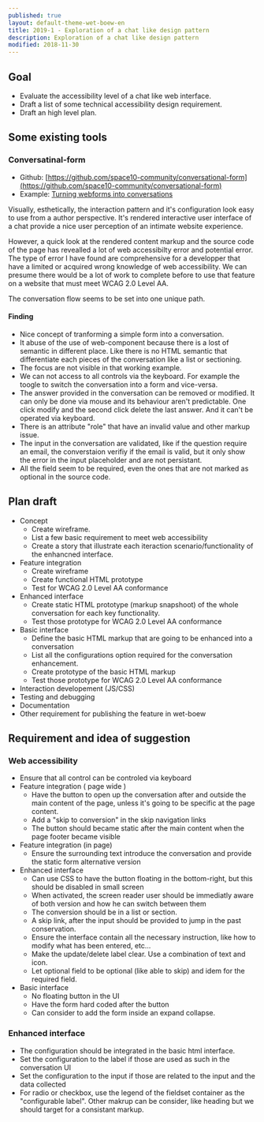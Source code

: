 ```yaml
---
published: true
layout: default-theme-wet-boew-en
title: 2019-1 - Exploration of a chat like design pattern
description: Exploration of a chat like design pattern
modified: 2018-11-30
---
```


## Goal

* Evaluate the accessibility level of a chat like web interface.
* Draft a list of some technical accessibility design requirement.
* Draft an high level plan.

## Some existing tools

### Conversatinal-form

* Github: [https://github.com/space10-community/conversational-form](https://github.com/space10-community/conversational-form)
* Example: [Turning webforms into conversations](https://space10-community.github.io/conversational-form/landingpage/)

Visually, esthetically, the interaction pattern and it's configuration look easy to use from a author perspective. It's rendered interactive user interface of a chat provide a nice user perception of an intimate website experience.

However, a quick look at the rendered content markup and the source code of the page has revealled a lot of web accessibilty error and potential error. The type of error I have found are comprehensive for a developper that have a limited or acquired wrong knowledge of web accessibility. We can presume there would be a lot of work to complete before to use that feature on a website that must meet WCAG 2.0 Level AA.

The conversation flow seems to be set into one unique path.  

#### Finding

* Nice concept of tranforming a simple form into a conversation.
* It abuse of the use of web-component because there is a lost of semantic in different place. Like there is no HTML semantic that differentiate each pieces of the conversation like a list or sectioning.
* The focus are not visible in that working example.
* We can not access to all controls via the keyboard. For example the toogle to switch the conversation into a form and vice-versa.
* The answer provided in the conversation can be removed or modified. It can only be done via mouse and its behaviour aren't predictable. One click modify and the second click delete the last answer. And it can't be operated via keyboard.
* There is an attribute "role" that have an invalid value and other markup issue.
* The input in the conversation are validated, like if the question require an email, the converstaion verifiy if the email is valid, but it only show the error in the input placeholder and are not persistant.
* All the field seem to be required, even the ones that are not marked as optional in the source code.

## Plan draft

* Concept
	* Create wireframe.
	* List a few basic requirement to meet web accessibility
	* Create a story that illustrate each iteraction scenario/functionality of the enhancned interface.
* Feature integration
	* Create wireframe
	* Create functional HTML prototype
	* Test for WCAG 2.0 Level AA conformance
* Enhanced interface
	* Create static HTML prototype (markup snapshoot) of the whole conversation for each key functionality.
	* Test those prototype for WCAG 2.0 Level AA conformance
* Basic interface
	* Define the basic HTML markup that are going to be enhanced into a conversation
	* List all the configurations option required for the conversation enhancement.
	* Create prototype of the basic HTML markup
	* Test those prototype for WCAG 2.0 Level AA conformance
* Interaction developement (JS/CSS)
* Testing and debugging
* Documentation
* Other requirement for publishing the feature in wet-boew

## Requirement and idea of suggestion

### Web accessibility 
* Ensure that all control can be controled via keyboard
* Feature integration ( page wide )
	* Have the button to open up the conversation after and outside the main content of the page, unless it's going to be specific at the page content.
	* Add a "skip to conversion" in the skip navigation links
	* The button should became static after the main content when the page footer became visible
* Feature integration (in page)
	* Ensure the surrounding text introduce the conversation and provide the static form alternative version
* Enhanced interface
	* Can use CSS to have the button floating in the bottom-right, but this should be disabled in small screen
	* When activated, the screen reader user should be immediatly aware of both version and how he can switch between them
	* The conversion should be in a list or section.
	* A skip link, after the input should be provided to jump in the past conservation.
	* Ensure the interface contain all the necessary instruction, like how to modify what has been entered, etc...
	* Make the update/delete label clear. Use a combination of text and icon. 
	* Let optional field to be optional (like able to skip) and idem for the required field.
* Basic interface
	* No floating button in the UI
	* Have the form hard coded after the button
	* Can consider to add the form inside an expand collapse.

### Enhanced interface

* The configuration should be integrated in the basic html interface.
* Set the configuration to the label if those are used as such in the conversation UI
* Set the configuration to the input if those are related to the input and the data collected
* For radio or checkbox, use the legend of the fieldset container as the "configurable label". Other makrup can be consider, like heading but we should target for a consistant markup.

